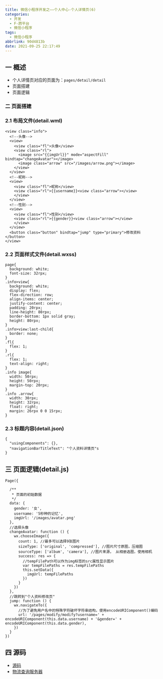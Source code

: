 ```yaml
---
title: 微信小程序开发之——个人中心-个人详情页(6)
categories:
  - 开发
  - F-跨平台
  - 微信小程序
tags:
  - 微信小程序
abbrlink: 90d4813b
date: 2021-09-25 22:17:49
---
```

## 一 概述

* 个人详情页对应的页面为：`pages/detail/detail`
* 页面搭建
* 页面逻辑

<!--more-->

### 二 页面搭建

### 2.1 布局文件(detail.wml)

```
<view class="info">
  <!--头像-->
  <view>
    <view class="fl">头像</view>
    <view class="rl">
      <image src="{{imgUrl}}" mode="aspectFill" bindtap="changeAvatar"></image>
      <image class="arrow" src="/images/arrow.png"></image>
    </view>
  </view>
  <!--昵称-->
  <view>
    <view class="fl">昵称</view>
    <view class="rl">{{username}}<view class="arrow"></view>
    </view>
  </view>
  <!--性别-->
  <view>
    <view class="fl">性别</view>
    <view class="rl">{{gender}}<view class="arrow"></view>
    </view>
  </view>
  <button class="button" bindtap="jump" type="primary">修改资料</button>
</view>
```

### 2.2 页面样式文件(detail.wxss)

```
page{
  background: white;
  font-size: 32rpx;
}
.info>view{
  background: white;
  display: flex;
  flex-direction: row;
  align-items: center;
  justify-content: center;
  padding: 20rpx;
  line-height: 80rpx;
  border-bottom: 1px solid gray;
  height: 80rpx;
}
.info>view:last-child{
  border: none;
}
.fl{
  flex: 1;
}
.rl{
  flex: 1;
  text-align: right;
}
.info image{
  width: 50rpx;
  height: 50rpx;
  margin-top: 20rpx;
}
.info .arrow{
  width: 30rpx;
  height: 32rpx;
  float: right;
  margin: 26rpx 0 0 15rpx;
}
```

### 2.3 标题内容(detail.json)

```
{
  "usingComponents": {},
  "navigationBarTitleText": "个人资料详情页"s
}
```

## 三 页面逻辑(detail.js)

```
Page({

  /**
   * 页面的初始数据
   */
  data: {
    gender: '女',
    username: '5秒种的记忆',
    imgUrl: '/images/avatar.png'
  },
  //选择头像
  changeAvatar: function () {
    wx.chooseImage({
      count: 1, //最多可以选择9张图片
      sizeType: ['original', 'compressed'], //图片尺寸原图，压缩图
      sourceType: ['album', 'camera'], //图片来源， 从相册选图，使用相机
      success: res => {
        //tempFilePath可以作为img标签的src属性显示图片
        var tempFilePaths = res.tempFilePaths
        this.setData({
          imgUrl: tempFilePaths
        })
      }
    })
  },
  //跳转到"个人资料修改页"
  jump: function () {
    wx.navigateTo({
      //为了避免用户名中的特殊字符破坏字符串结构，使用encodeURIComponent()编码
      url: '/pages/modify/modify?username=' + encodeURIComponent(this.data.username) + '&gender=' + encodeURIComponent(this.data.gender),
    })
  }
})
```

## 四 源码

* [源码](https://download.csdn.net/download/Calvin_zhou/24419372)
* [物流查询服务器](https://download.csdn.net/download/Calvin_zhou/24686269)